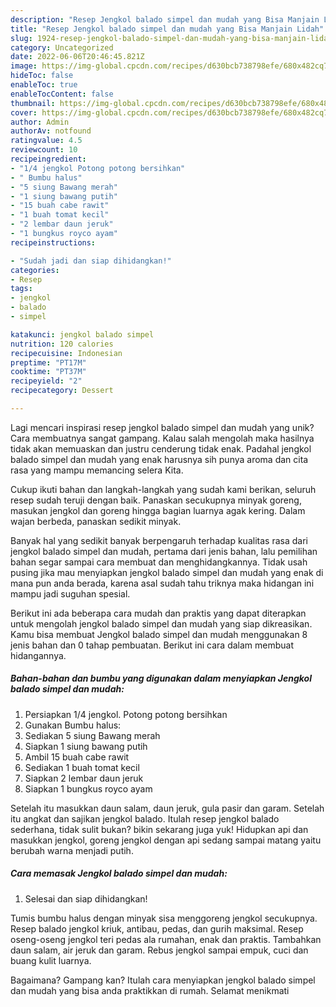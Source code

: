 ```yaml
---
description: "Resep Jengkol balado simpel dan mudah yang Bisa Manjain Lidah"
title: "Resep Jengkol balado simpel dan mudah yang Bisa Manjain Lidah"
slug: 1924-resep-jengkol-balado-simpel-dan-mudah-yang-bisa-manjain-lidah
category: Uncategorized
date: 2022-06-06T20:46:45.821Z
image: https://img-global.cpcdn.com/recipes/d630bcb738798efe/680x482cq70/jengkol-balado-simpel-dan-mudah-foto-resep-utama.jpg
hideToc: false
enableToc: true
enableTocContent: false
thumbnail: https://img-global.cpcdn.com/recipes/d630bcb738798efe/680x482cq70/jengkol-balado-simpel-dan-mudah-foto-resep-utama.jpg
cover: https://img-global.cpcdn.com/recipes/d630bcb738798efe/680x482cq70/jengkol-balado-simpel-dan-mudah-foto-resep-utama.jpg
author: Admin
authorAv: notfound
ratingvalue: 4.5
reviewcount: 10
recipeingredient:
- "1/4 jengkol Potong potong bersihkan"
- " Bumbu halus"
- "5 siung Bawang merah"
- "1 siung bawang putih"
- "15 buah cabe rawit"
- "1 buah tomat kecil"
- "2 lembar daun jeruk"
- "1 bungkus royco ayam"
recipeinstructions:

- "Sudah jadi dan siap dihidangkan!"
categories:
- Resep
tags:
- jengkol
- balado
- simpel

katakunci: jengkol balado simpel 
nutrition: 120 calories
recipecuisine: Indonesian
preptime: "PT17M"
cooktime: "PT37M"
recipeyield: "2"
recipecategory: Dessert

---
```





Lagi mencari inspirasi resep jengkol balado simpel dan mudah yang unik? Cara membuatnya sangat gampang. Kalau salah mengolah maka hasilnya tidak akan memuaskan dan justru cenderung tidak enak. Padahal jengkol balado simpel dan mudah yang enak harusnya sih punya aroma dan cita rasa yang mampu memancing selera Kita.





Cukup ikuti bahan dan langkah-langkah yang sudah kami berikan, seluruh resep sudah teruji dengan baik. Panaskan secukupnya minyak goreng, masukan jengkol dan goreng hingga bagian luarnya agak kering. Dalam wajan berbeda, panaskan sedikit minyak.

Banyak hal yang sedikit banyak berpengaruh terhadap kualitas rasa dari jengkol balado simpel dan mudah, pertama dari jenis bahan, lalu pemilihan bahan segar sampai cara membuat dan menghidangkannya. Tidak usah pusing jika mau menyiapkan jengkol balado simpel dan mudah yang enak di mana pun anda berada, karena asal sudah tahu triknya maka hidangan ini mampu jadi suguhan spesial.






Berikut ini ada beberapa cara mudah dan praktis yang dapat diterapkan untuk mengolah jengkol balado simpel dan mudah yang siap dikreasikan. Kamu bisa membuat Jengkol balado simpel dan mudah menggunakan 8 jenis bahan dan 0 tahap pembuatan. Berikut ini cara dalam membuat hidangannya.

<!--inarticleads1-->

##### Bahan-bahan dan bumbu yang digunakan dalam menyiapkan Jengkol balado simpel dan mudah:

1. Persiapkan 1/4 jengkol. Potong potong bersihkan
1. Gunakan  Bumbu halus:
1. Sediakan 5 siung Bawang merah
1. Siapkan 1 siung bawang putih
1. Ambil 15 buah cabe rawit
1. Sediakan 1 buah tomat kecil
1. Siapkan 2 lembar daun jeruk
1. Siapkan 1 bungkus royco ayam


Setelah itu masukkan daun salam, daun jeruk, gula pasir dan garam. Setelah itu angkat dan sajikan jengkol balado⁣. Itulah resep jengkol balado sederhana, tidak sulit bukan? bikin sekarang juga yuk! Hidupkan api dan masukkan jengkol, goreng jengkol dengan api sedang sampai matang yaitu berubah warna menjadi putih. 

<!--inarticleads2-->

##### Cara memasak Jengkol balado simpel dan mudah:


1. Selesai dan siap dihidangkan!

Tumis bumbu halus dengan minyak sisa menggoreng jengkol secukupnya. Resep balado jengkol kriuk, antibau, pedas, dan gurih maksimal. Resep oseng-oseng jengkol teri pedas ala rumahan, enak dan praktis. Tambahkan daun salam, air jeruk dan garam. Rebus jengkol sampai empuk, cuci dan buang kulit luarnya. 

Bagaimana? Gampang kan? Itulah cara menyiapkan jengkol balado simpel dan mudah yang bisa anda praktikkan di rumah. Selamat menikmati
